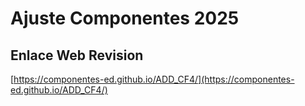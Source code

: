 # **Ajuste Componentes 2025**

## **Enlace Web Revision**

[https://componentes-ed.github.io/ADD_CF4/](https://componentes-ed.github.io/ADD_CF4/)

#

